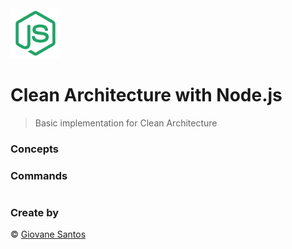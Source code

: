 <img src="./node.png" width="80" height="80" alt="logo">

# Clean Architecture with Node.js

> Basic implementation for Clean Architecture

### Concepts

### Commands

```bash
```

### Create by
© [Giovane Santos](https://giovanesantossilva.github.io/)
